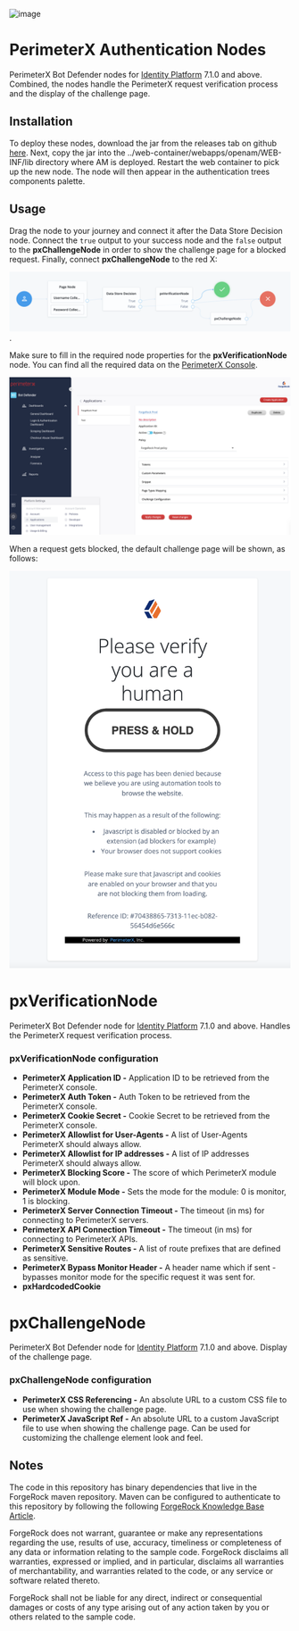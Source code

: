 <!--
 * The contents of this file are subject to the terms of the Common Development and
 * Distribution License (the License). You may not use this file except in compliance with the
 * License.
 *
 * You can obtain a copy of the License at legal/CDDLv1.0.txt. See the License for the
 * specific language governing permission and limitations under the License.
 *
 * When distributing Covered Software, include this CDDL Header Notice in each file and include
 * the License file at legal/CDDLv1.0.txt. If applicable, add the following below the CDDL
 * Header, with the fields enclosed by brackets [] replaced by your own identifying
 * information: "Portions copyright [year] [name of copyright owner]".
 *
 * Copyright 2021 ForgeRock AS.
-->

![image](https://storage.googleapis.com/perimeterx-logos/primary_logo_red_cropped.png)

# PerimeterX Authentication Nodes

PerimeterX Bot Defender nodes for [Identity Platform][forgerock_platform] 7.1.0 and above. Combined, the nodes handle the PerimeterX request verification process and the display of the challenge page.

## Installation

To deploy these nodes, download the jar from the releases tab on github
[here](https://github.com/PerimeterX/perimeterx-forgerock-nodes/releases). Next, copy the jar into the ../web-container/webapps/openam/WEB-INF/lib directory where AM is deployed. Restart the web container to pick up the new node. The node will then appear in the authentication trees components palette.

## Usage

Drag the node to your journey and connect it after the Data Store Decision node. Connect the `true` output to your success node and the `false` output to the **pxChallengeNode** in order to show the challenge page for a blocked request. Finally, connect **pxChallengeNode** to the red X:

![ScreenShot](./images/pxTreeExample.png).

Make sure to fill in the required node properties for the **pxVerificationNode** node. You can find all the required data on the [PerimeterX Console](https://console.perimeterx.com).

![ScreenShot](./images/pxConsole.png)

When a request gets blocked, the default challenge page will be shown, as follows:

![ScreenShot](./images/pxChallengePage.png)

# pxVerificationNode

PerimeterX Bot Defender node for [Identity Platform][forgerock_platform] 7.1.0 and above. Handles the PerimeterX request verification process.

### pxVerificationNode configuration
* **PerimeterX Application ID -** Application ID to be retrieved from the PerimeterX console.
* **PerimeterX Auth Token -** Auth Token to be retrieved from the PerimeterX console.
* **PerimeterX Cookie Secret -** Cookie Secret to be retrieved from the PerimeterX console.
* **PerimeterX Allowlist for User-Agents -** A list of User-Agents PerimeterX should always allow.
* **PerimeterX Allowlist for IP addresses -** A list of IP addresses PerimeterX should always allow.
* **PerimeterX Blocking Score -** The score of which PerimeterX module will block upon.
* **PerimeterX Module Mode -** Sets the mode for the module: 0 is monitor, 1 is blocking.
* **PerimeterX Server Connection Timeout -** The timeout (in ms) for connecting to PerimeterX servers.
* **PerimeterX API Connection Timeout -** The timeout (in ms) for connecting to PerimeterX APIs.
* **PerimeterX Sensitive Routes -** A list of route prefixes that are defined as sensitive.
* **PerimeterX Bypass Monitor Header -** A header name which if sent - bypasses monitor mode for the specific request it was sent for.
* **pxHardcodedCookie**

# pxChallengeNode

PerimeterX Bot Defender node for [Identity Platform][forgerock_platform] 7.1.0 and above. Display of the challenge page.

### pxChallengeNode configuration
* **PerimeterX CSS Referencing -** An absolute URL to a custom CSS file to use when showing the challenge page.
* **PerimeterX JavaScript Ref -** An absolute URL to a custom JavaScript file to use when showing the challenge page. Can be used for customizing the challenge element look and feel.
## Notes

The code in this repository has binary dependencies that live in the ForgeRock maven repository. Maven can be configured to authenticate to this repository by following the following [ForgeRock Knowledge Base Article](https://backstage.forgerock.com/knowledge/kb/article/a74096897).

ForgeRock does not warrant, guarantee or make any representations regarding the use, results of use, accuracy, timeliness or completeness of any data or information relating to the sample code. ForgeRock disclaims all warranties, expressed or implied, and in particular, disclaims all warranties of merchantability, and warranties related to the code, or any service or software related thereto.

ForgeRock shall not be liable for any direct, indirect or consequential damages or costs of any type arising out of any action taken by you or others related to the sample code.

[forgerock_platform]: https://www.forgerock.com/platform/
